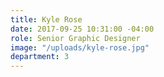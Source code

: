 ```yaml
---
title: Kyle Rose
date: 2017-09-25 10:31:00 -04:00
role: Senior Graphic Designer
image: "/uploads/kyle-rose.jpg"
department: 3
---
```

